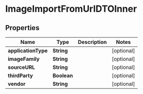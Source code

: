 
# ImageImportFromUrlDTOInner

## Properties
Name | Type | Description | Notes
------------ | ------------- | ------------- | -------------
**applicationType** | **String** |  |  [optional]
**imageFamily** | **String** |  |  [optional]
**sourceURL** | **String** |  |  [optional]
**thirdParty** | **Boolean** |  |  [optional]
**vendor** | **String** |  |  [optional]



